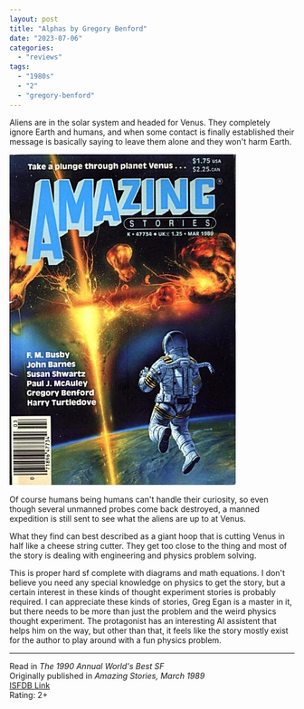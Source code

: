```yaml
---
layout: post
title: "Alphas by Gregory Benford"
date: "2023-07-06"
categories:
  - "reviews"
tags:
  - "1980s"
  - "2"
  - "gregory-benford"
---
```


Aliens are in the solar system and headed for Venus. They completely ignore Earth and humans, and when some contact is finally established their message is basically saying to leave them alone and they won't harm Earth.

![](/assets/images/img_8983.jpg)

Of course humans being humans can't handle their curiosity, so even though several unmanned probes come back destroyed, a manned expedition is still sent to see what the aliens are up to at Venus.

What they find can best described as a giant hoop that is cutting Venus in half like a cheese string cutter. They get too close to the thing and most of the story is dealing with engineering and physics problem solving.

This is proper hard sf complete with diagrams and math equations. I don't believe you need any special knowledge on physics to get the story, but a certain interest in these kinds of thought experiment stories is probably required. I can appreciate these kinds of stories, Greg Egan is a master in it, but there needs to be more than just the problem and the weird physics thought experiment. The protagonist has an interesting AI assistent that helps him on the way, but other than that, it feels like the story mostly exist for the author to play around with a fun physics problem.

* * *

Read in _The 1990 Annual World's Best SF_\
Originally published in _Amazing Stories, March 1989_\
[ISFDB Link](https://www.isfdb.org/cgi-bin/title.cgi?41390)\
Rating: 2+
